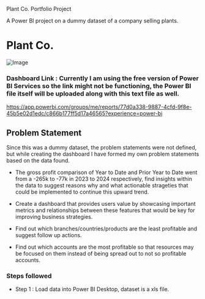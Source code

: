 Plant Co. Portfolio Project

A Power BI project on a dummy dataset of a company selling plants.

# Plant Co.

![Image](https://github.com/user-attachments/assets/a1f615db-4294-4eed-9583-86e6e65f7fc7)

### Dashboard Link : Currently I am using the free version of Power BI Services so the link might not be functioning, the Power BI file itself will be uploaded along with this text file as well.
https://app.powerbi.com/groups/me/reports/77d0a338-9887-4cfd-9f8e-45b5e02d1edc/c866b177ff5d17a46565?experience=power-bi

## Problem Statement

Since this was a dummy dataset, the problem statements were not defined, but while creating the dashboard I have formed my own problem statements based on the data found.

- The gross profit comparison of Year to Date and Prior Year to Date went from a -265k to -77k in 2023 to 2024 respectively, find insights within the data to suggest reasons why and what actionable strageties that could be implemented to continue this upward trend.

- Create a dashboard that provides users value by showcasing important metrics and relationships between these features that would be key for improving business strategies.

- Find out which branches/countries/products are the least profitable and suggest follow up actions.

- Find out which accounts are the most profitable so that resources may be focused on them instead of being spread out to not so profitable accounts.


### Steps followed 

- Step 1 : Load data into Power BI Desktop, dataset is a xls file.
